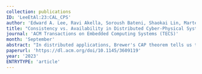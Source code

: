 ```yaml
---
collection: publications
ID: 'LeeEtAl:23:CAL_CPS'
author: 'Edward A. Lee, Ravi Akella, Soroush Bateni, Shaokai Lin, Marten Lohstroh, Christian Menard'
title: "Consistency vs. Availability in Distributed Cyber-Physical Systems"
journal: 'ACM Transactions on Embedded Computing Systems (TECS)'
month: 'September'
abstract: "In distributed applications, Brewer's CAP theorem tells us that when networks become partitioned (P), one must give up either consistency (C) or availability (A). Consistency is agreement on the values of shared variables; availability is the ability to respond to reads and writes accessing those shared variables. Availability is a real-time property whereas consistency is a logical property. We extend consistency and availability to refer to cyber-physical properties such as the state of the physical system and delays in actuation. We have further extended the CAP theorem to relate quantitative measures of these two properties to quantitative measures of communication and computation latency (L), obtaining a relation called the CAL theorem that is linear in a max-plus algebra. This paper shows how to use the CAL theorem in various ways to help design cyber-physical systems. We develop a methodology for systematically trading off availability and consistency in application-specific ways and to guide the system designer when putting functionality in end devices, in edge computers, or in the cloud. We build on the Lingua Franca coordination language to provide system designers with concrete analysis and design tools to make the required tradeoffs in deployable embedded software."
paperurl: 'https://dl.acm.org/doi/10.1145/3609119'
year: '2023'
ENTRYTYPE: 'article'
---
```

